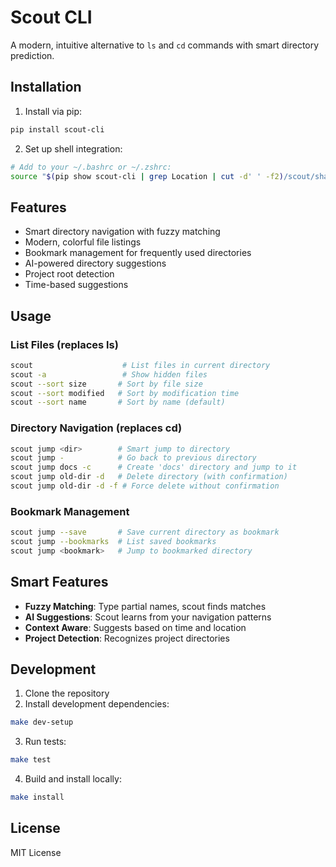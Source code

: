 # Scout CLI

A modern, intuitive alternative to `ls` and `cd` commands with smart directory prediction.

## Installation

1. Install via pip:
```bash
pip install scout-cli
```

2. Set up shell integration:
```bash
# Add to your ~/.bashrc or ~/.zshrc:
source "$(pip show scout-cli | grep Location | cut -d' ' -f2)/scout/share/scout/scout.sh"
```

## Features

- Smart directory navigation with fuzzy matching
- Modern, colorful file listings
- Bookmark management for frequently used directories
- AI-powered directory suggestions
- Project root detection
- Time-based suggestions

## Usage

### List Files (replaces ls)
```bash
scout                    # List files in current directory
scout -a                 # Show hidden files
scout --sort size       # Sort by file size
scout --sort modified   # Sort by modification time
scout --sort name       # Sort by name (default)
```

### Directory Navigation (replaces cd)
```bash
scout jump <dir>        # Smart jump to directory
scout jump -            # Go back to previous directory
scout jump docs -c      # Create 'docs' directory and jump to it
scout jump old-dir -d   # Delete directory (with confirmation)
scout jump old-dir -d -f # Force delete without confirmation
```

### Bookmark Management
```bash
scout jump --save       # Save current directory as bookmark
scout jump --bookmarks  # List saved bookmarks
scout jump <bookmark>   # Jump to bookmarked directory
```

## Smart Features

- **Fuzzy Matching**: Type partial names, scout finds matches
- **AI Suggestions**: Scout learns from your navigation patterns
- **Context Aware**: Suggests based on time and location
- **Project Detection**: Recognizes project directories

## Development

1. Clone the repository
2. Install development dependencies:
```bash
make dev-setup
```

3. Run tests:
```bash
make test
```

4. Build and install locally:
```bash
make install
```

## License

MIT License 
